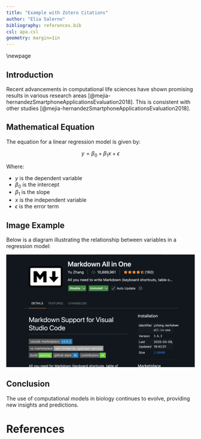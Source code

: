 ```yaml
---
title: "Example with Zotero Citations"
author: "Elia Salerno"
bibliography: references.bib
csl: apa.csl
geometry: margin=1in
---
```


\newpage

## Introduction

Recent advancements in computational life sciences have shown promising results in various research areas [@mejia-hernandezSmartphoneApplicationsEvaluation2018]. This is consistent with other studies [@mejia-hernandezSmartphoneApplicationsEvaluation2018].

## Mathematical Equation

The equation for a linear regression model is given by:

$$
y = \beta_0 + \beta_1 x + \epsilon
$$

Where:

- $y$ is the dependent variable
- $\beta_0$ is the intercept
- $\beta_1$ is the slope
- $x$ is the independent variable
- $\epsilon$ is the error term

## Image Example

Below is a diagram illustrating the relationship between variables in a regression model:

![Regression Model Diagram](images/markdown-plugin.png)

## Conclusion

The use of computational models in biology continues to evolve, providing new insights and predictions.

# References
